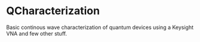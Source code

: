 # QCharacterization
Basic continous wave characterization of quantum devices using a Keysight VNA and few other stuff.
